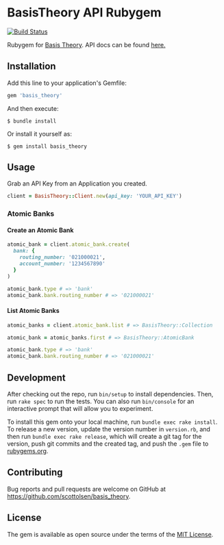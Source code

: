 # BasisTheory API Rubygem

[![Build Status](https://github.com/scottolsen/basis_theory/workflows/Tests/badge.svg)](https://github.com/scottolsen/basis_theory/actions)

Rubygem for [Basis Theory](https://basistheory.com/). API docs can be found [here.](https://docs.basistheory.com/api-reference/#introduction)

## Installation

Add this line to your application's Gemfile:

```ruby
gem 'basis_theory'
```

And then execute:

    $ bundle install

Or install it yourself as:

    $ gem install basis_theory

## Usage

Grab an API Key from an Application you created.

```ruby
client = BasisTheory::Client.new(api_key: 'YOUR_API_KEY')
```

### Atomic Banks

#### Create an Atomic Bank

```ruby
atomic_bank = client.atomic_bank.create(
  bank: {
    routing_number: '021000021',
    account_number: '1234567890'
  }
)

atomic_bank.type # => 'bank'
atomic_bank.bank.routing_number # => '021000021'
```

#### List Atomic Banks

```ruby
atomic_banks = client.atomic_bank.list # => BasisTheory::Collection

atomic_bank = atomic_banks.first # => BasisTheory::AtomicBank

atomic_bank.type # => 'bank'
atomic_bank.bank.routing_number # => '021000021'
```
    
## Development

After checking out the repo, run `bin/setup` to install dependencies. Then, run `rake spec` to run the tests. You can also run `bin/console` for an interactive prompt that will allow you to experiment.

To install this gem onto your local machine, run `bundle exec rake install`. To release a new version, update the version number in `version.rb`, and then run `bundle exec rake release`, which will create a git tag for the version, push git commits and the created tag, and push the `.gem` file to [rubygems.org](https://rubygems.org).

## Contributing

Bug reports and pull requests are welcome on GitHub at https://github.com/scottolsen/basis_theory.

## License

The gem is available as open source under the terms of the [MIT License](https://opensource.org/licenses/MIT).

